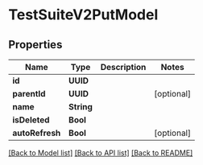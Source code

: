 # TestSuiteV2PutModel

## Properties
Name | Type | Description | Notes
------------ | ------------- | ------------- | -------------
**id** | **UUID** |  | 
**parentId** | **UUID** |  | [optional] 
**name** | **String** |  | 
**isDeleted** | **Bool** |  | 
**autoRefresh** | **Bool** |  | [optional] 

[[Back to Model list]](../README.md#documentation-for-models) [[Back to API list]](../README.md#documentation-for-api-endpoints) [[Back to README]](../README.md)



